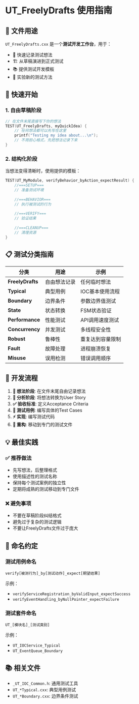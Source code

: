 # UT_FreelyDrafts 使用指南

## 🎯 文件用途
`UT_FreelyDrafts.cxx` 是一个**测试开发工作台**，用于：
- 💭 快速记录测试想法
- 🏗️ 从草稿演进到正式测试
- 📚 提供测试开发模板
- 🔧 实验新的测试方法

## 🚀 快速开始

### 1. 自由草稿阶段
```cpp
// 在文件末尾直接写下你的想法
TEST(UT_FreelyDrafts, myQuickIdea) {
    // 任何想法都可以先写在这里
    printf("Testing my idea about...\n");
    // 不用担心格式，先把想法记录下来
}
```

### 2. 结构化阶段
当想法变得清晰时，使用提供的模板：
```cpp
TEST(UT_MyModule, verifyBehavior_byAction_expectResult) {
    //===SETUP===
    // 准备测试环境
    
    //===BEHAVIOR===
    // 执行被测试的行为
    
    //===VERIFY===
    // 验证结果
    
    //===CLEANUP===
    // 清理资源
}
```

## 📋 测试分类指南

| 分类 | 用途 | 示例 |
|------|------|------|
| **FreelyDrafts** | 自由想法记录 | 任何临时想法 |
| **Typical** | 典型用例 | IOC基本使用流程 |
| **Boundary** | 边界条件 | 参数边界值测试 |
| **State** | 状态转换 | FSM状态验证 |
| **Performance** | 性能测试 | API调用速度测试 |
| **Concurrency** | 并发测试 | 多线程安全性 |
| **Robust** | 鲁棒性 | 重复达到容量限制 |
| **Fault** | 故障处理 | 进程崩溃恢复 |
| **Misuse** | 误用检测 | 错误调用顺序 |

## 🔄 开发流程

1. **💭 想法阶段**: 在文件末尾自由记录想法
2. **📝 分析阶段**: 将想法转换为User Story
3. **✅ 验收标准**: 定义Acceptance Criteria  
4. **🧪 测试用例**: 编写具体的Test Cases
5. **⚡ 实现**: 编写测试代码
6. **🔧 重构**: 移动到专门的测试文件

## 💡 最佳实践

### ✅ 推荐做法
- 先写想法，后整理格式
- 使用描述性的测试名称
- 保持每个测试案例的独立性
- 定期将成熟的测试移动到专门文件

### ❌ 避免事项
- 不要在草稿阶段纠结格式
- 避免过于复杂的测试逻辑
- 不要让FreelyDrafts文件过于庞大

## 🎯 命名约定

### 测试用例命名
```
verify[被测行为]_by[测试动作]_expect[期望结果]
```

示例：
- `verifyServiceRegistration_byValidInput_expectSuccess`
- `verifyEventHandling_byNullPointer_expectFailure`

### 测试套件命名
```
UT_[模块名]_[测试类别]
```

示例：
- `UT_IOCService_Typical`
- `UT_EventQueue_Boundary`

## 📚 相关文件
- `_UT_IOC_Common.h`: 通用测试工具
- `UT_*Typical.cxx`: 典型用例测试
- `UT_*Boundary.cxx`: 边界条件测试
